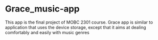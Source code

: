 # Grace_music-app

This app is the final project of MOBC 2301 course.
Grace app is similar to application that uses the device storage, except that it aims at dealing comfortably and easily with music genres
